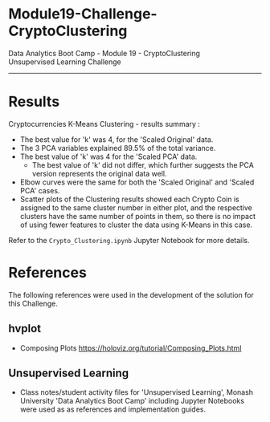 # Module19-Challenge-CryptoClustering
Data Analytics Boot Camp - Module 19 - CryptoClustering \
Unsupervised Learning Challenge

---

# Results

Cryptocurrencies K-Means Clustering - results summary :
- The best value for 'k' was 4, for the 'Scaled Original' data.
- The 3 PCA variables explained 89.5% of the total variance.
- The best value of 'k' was 4 for the 'Scaled PCA' data.
    - The best value of 'k' did not differ, which further suggests the PCA version represents the original data well.
- Elbow curves were the same for both the 'Scaled Original' and 'Scaled PCA' cases.
- Scatter plots of the Clustering results showed each Crypto Coin is assigned to the same cluster number in either plot, and the respective clusters have the same number of points in them, so there is no impact of using fewer features to cluster the data using K-Means in this case.

Refer to the `Crypto_Clustering.ipynb` Jupyter Notebook for more details.

# References

The following references were used in the development of the solution for this Challenge.

## hvplot
- Composing Plots https://holoviz.org/tutorial/Composing_Plots.html

## Unsupervised Learning
- Class notes/student activity files for 'Unsupervised Learning', Monash University 'Data Analytics Boot Camp' including Jupyter Notebooks were used as as references and implementation guides.
